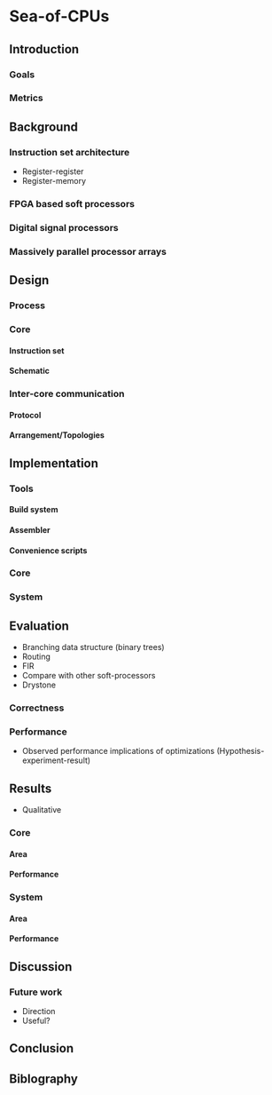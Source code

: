 
# Sea-of-CPUs

## Introduction

### Goals

### Metrics


## Background

### Instruction set architecture

- Register-register
- Register-memory

### FPGA based soft processors

### Digital signal processors

### Massively parallel processor arrays


## Design

### Process

### Core

#### Instruction set

#### Schematic


### Inter-core communication

#### Protocol

#### Arrangement/Topologies


## Implementation

### Tools

#### Build system

#### Assembler

#### Convenience scripts


### Core

### System


## Evaluation

- Branching data structure (binary trees)
- Routing
- FIR
- Compare with other soft-processors
- Drystone

### Correctness

### Performance

- Observed performance implications of optimizations (Hypothesis-experiment-result)


## Results

- Qualitative

### Core

#### Area

#### Performance


### System

#### Area

#### Performance


## Discussion

### Future work

- Direction
- Useful?

## Conclusion


## Biblography
